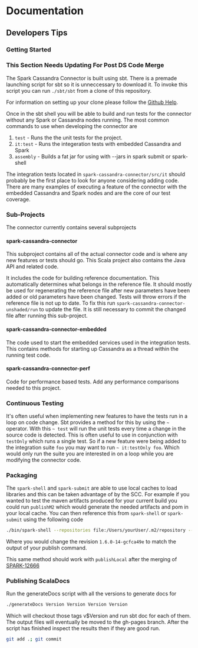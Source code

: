 # Documentation

## Developers Tips

### Getting Started

### This Section Needs Updating For Post DS Code Merge ###

The Spark Cassandra Connector is built using sbt. There is a premade
launching script for sbt so it is unneccessary to download it. To invoke
this script you can run `./sbt/sbt` from a clone of this repository.

For information on setting up your clone please follow the [Github 
Help](https://help.github.com/articles/cloning-a-repository/).

Once in the sbt shell you will be able to build and run tests for the
connector without any Spark or Cassandra nodes running. The most common
commands to use when developing the connector are

1. `test` - Runs the the unit tests for the project.
2. `it:test` - Runs the integeration tests with embedded Cassandra and Spark
3. `assembly` - Builds a fat jar for using with --jars in spark submit or spark-shell

The integration tests located in `spark-cassandra-connector/src/it` should
probably be the first place to look for anyone considering adding code.
There are many examples of executing a feature of the connector with
the embedded Cassandra and Spark nodes and are the core of our test 
coverage.

### Sub-Projects

The connector currently contains several subprojects

#### spark-cassandra-connector
This subproject contains all of the actual connector code and is where
any new features or tests should go. This Scala project also contains the
Java API and related code.

It includes the code for building reference documentation. This 
automatically determines what belongs in the reference file. It should 
mostly be used for regenerating the reference file after new parameters 
have been added or old parameters have been changed. Tests will throw 
errors if the reference file is not up to date. To fix this run 
`spark-cassandra-connector-unshaded/run` to update the file. It is still 
necessary to commit the changed file after running this sub-project.

#### spark-cassandra-connector-embedded
The code used to start the embedded services used in the integration tests. 
This contains methods for starting up Cassandra as a thread within the running
test code.

#### spark-cassandra-connector-perf
Code for performance based tests. Add any performance comparisons needed
to this project.

### Continuous Testing

It's often useful when implementing new features to have the tests run
in a loop on code change. Sbt provides a method for this by using the
`~` operator. With this `~ test` will run the unit tests every time a
change in the source code is detected. This is often useful to use in
conjunction with `testOnly` which runs a single test. So if a new feature
were being added to the integration suite `foo` you may want to run
`~ it:testOnly foo`. Which would only run the suite you are interested in
on a loop while you are modifying the connector code.

### Packaging

The `spark-shell` and `spark-submit` are able to use local caches to load
libraries and this can be taken advantage of by the SCC. For example
if you wanted to test the maven artifacts produced for your current build
you could run `publishM2` which would generate the needed artifacts and
pom in your local cache. You can then reference this from `spark-shell`
or `spark-submit` using the following code 
```bash
./bin/spark-shell --repositories file:/Users/yourUser/.m2/repository --packages com.datastax.spark:spark-cassandra-connector_2.10:1.6.0-14-gcfca49e
```
Where you would change the revision `1.6.0-14-gcfca49e` to match the output
of your publish command. 

This same method should work with `publishLocal`
after the merging of [SPARK-12666](https://issues.apache.org/jira/browse/SPARK-12666)


### Publishing ScalaDocs

Run the generateDocs script with all the versions to generate docs for

```bash
./generateDocs Version Version Version Version
```
Which will checkout those tags v$Version and run sbt doc for each of them.
The output files will eventually be moved to the gh-pages branch. After the
script has finished inspect the results then if they are good run.

```bash
git add .; git commit
```
